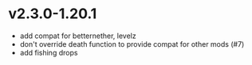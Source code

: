 # v2.3.0-1.20.1
- add compat for betternether, levelz
- don't override death function to provide compat for other mods (#7)
- add fishing drops